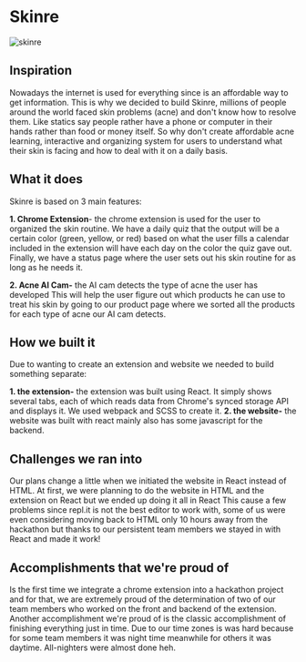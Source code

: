 # Skinre

![skinre](https://storage.googleapis.com/replit/images/1614705463137_e1f17c92c7ff26d805d692c298887305.gif)
 
## Inspiration

Nowadays the internet is used for everything since is an affordable way to get information. This is why we decided to build Skinre, millions of people around the world faced skin problems (acne) and don't know how to resolve them. Like statics say people rather have a phone or computer in their hands rather than food or money itself.  So why don't create affordable acne learning, interactive and organizing system for users to understand what their skin is facing and how to deal with it on a daily basis.

## What it does

Skinre is based on 3 main features:

**1. Chrome Extension**-  the chrome extension is used for the user to organized the skin routine. We have a daily quiz that the output will be a certain color (green, yellow, or red) based on what the user fills a calendar included in the extension will have each day on the color the quiz gave out. Finally, we have a status page where the user sets out his skin routine for as long as he needs it.

**2. Acne AI Cam-** the AI cam detects the type of acne the user has developed This will help the user figure out which products he can use to treat his skin by going to our product page where we sorted all the products for each type of acne our AI cam detects.

## How we built it

Due to wanting to create an extension and website we needed to build something separate:

**1. the extension-** the extension was built using React. It simply shows several tabs, each of which reads data from Chrome's synced storage API and displays it. We used webpack and SCSS to create it.
**2. the website-** the website was built with react mainly also has some javascript for the backend.

## Challenges we ran into

Our plans change a little when we initiated the website in React instead of HTML. At first, we were planning to do the website in HTML and the extension on React but we ended up doing it all in React This cause a few problems since repl.it is not the best editor to work with, some of us were even considering moving back to HTML only 10 hours away from the hackathon but thanks to our persistent team members we stayed in with React and made it work!

## Accomplishments that we're proud of

Is the first time we integrate a chrome extension into a hackathon project and for that, we are extremely proud of the determination of two of our team members who worked on the front and backend of the extension. Another accomplishment we're proud of is the classic accomplishment of finishing everything just in time. Due to our time zones is was hard because for some team members it was night time meanwhile for others it was daytime.  All-nighters were almost done heh.


